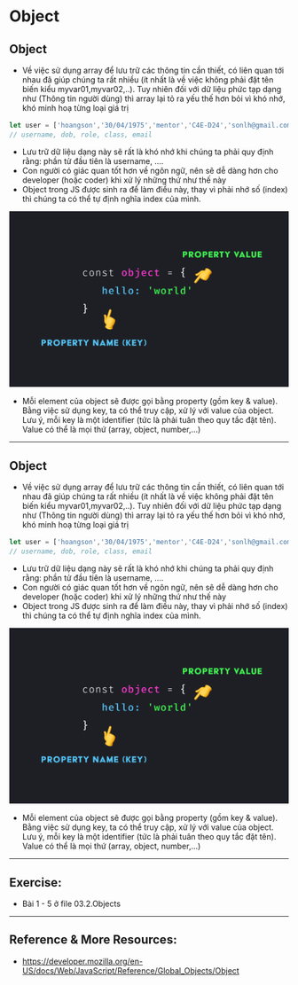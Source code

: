 # Object
## Object
- Về việc sử dụng array để lưu trữ các thông tin cần thiết, có liên quan tới nhau đã giúp chúng ta rất nhiều (ít nhất là về việc không phải đặt tên biến kiểu myvar01,myvar02,..). Tuy nhiên đối với dữ liệu phức tạp dạng như (Thông tin người dùng) thì array lại tỏ ra yếu thế hơn bỏi vì khó nhớ, khó minh hoạ từng loại giá trị

```js
let user = ['hoangson','30/04/1975','mentor','C4E-D24','sonlh@gmail.com']
// username, dob, role, class, email
```
- Lưu trữ dữ liệu dạng này sẽ rất là khó nhớ khi chúng ta phải quy định rằng: phần tử đầu tiên là username, ....
- Con người có giác quan tốt hơn về ngôn ngữ, nên sẽ dễ dàng hơn cho developer (hoặc coder) khi xử lý những thứ như thế này
- Object trong JS được sinh ra để làm điều này, thay vì phải nhớ số (index) thì chúng ta có thể tự định nghĩa index của mình.
<img src="../sources/ObjectProperty.png">

- Mỗi element của object sẽ được gọi bằng property (gồm key & value). Bằng việc sử dụng key, ta có thể truy cập, xử lý với value của object. Lưu ý, mỗi key là một identifier (tức là phải tuân theo quy tắc đặt tên). Value có thể là mọi thứ (array, object, number,...)
---

## Object
- Về việc sử dụng array để lưu trữ các thông tin cần thiết, có liên quan tới nhau đã giúp chúng ta rất nhiều (ít nhất là về việc không phải đặt tên biến kiểu myvar01,myvar02,..). Tuy nhiên đối với dữ liệu phức tạp dạng như (Thông tin người dùng) thì array lại tỏ ra yếu thế hơn bỏi vì khó nhớ, khó minh hoạ từng loại giá trị

```js
let user = ['hoangson','30/04/1975','mentor','C4E-D24','sonlh@gmail.com']
// username, dob, role, class, email
```
- Lưu trữ dữ liệu dạng này sẽ rất là khó nhớ khi chúng ta phải quy định rằng: phần tử đầu tiên là username, ....
- Con người có giác quan tốt hơn về ngôn ngữ, nên sẽ dễ dàng hơn cho developer (hoặc coder) khi xử lý những thứ như thế này
- Object trong JS được sinh ra để làm điều này, thay vì phải nhớ số (index) thì chúng ta có thể tự định nghĩa index của mình.
<img src="../sources/ObjectProperty.png">

- Mỗi element của object sẽ được gọi bằng property (gồm key & value). Bằng việc sử dụng key, ta có thể truy cập, xử lý với value của object. Lưu ý, mỗi key là một identifier (tức là phải tuân theo quy tắc đặt tên). Value có thể là mọi thứ (array, object, number,...)

---
## Exercise:

- Bài 1 - 5 ở file 03.2.Objects

---

## Reference & More Resources: 
* https://developer.mozilla.org/en-US/docs/Web/JavaScript/Reference/Global_Objects/Object
